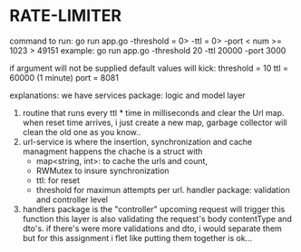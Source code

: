 # RATE-LIMITER


command to run:
go run app.go -threshold <num >= 0> -ttl <num >= 0> -port < num >= 1023 > 49151
example: 
go run app.go -threshold 20 -ttl 20000 -port 3000

 if argument will not be supplied default values will kick: 
 threshold = 10
 ttl = 60000 (1 minute)
 port = 8081 

 explanations: 
 we have 
 services package: logic and model layer
 1. routine that runs every ttl * time in milliseconds and clear the Url map.
    when reset time arrives, i just create a new map, garbage collector will clean the old one as you know..
 2. url-service is where the insertion, synchronization and cache managment happens
    the chache is a struct with
    - map<string, int>: to cache the urls and count,
    - RWMutex to insure synchronization
    - ttl: for reset
    - threshold for maximun attempts per url.
handler package: validation and controller level 
 3. handlers package is the "controller" upcoming request will trigger this function 
    this layer is also validating the request's body contentType and dto's.
    if there's were more validations and dto, i would separate them but for this assignment i flet like putting them together is ok... 

